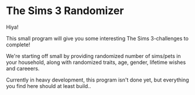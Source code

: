 The Sims 3 Randomizer
=====================

Hiya!

This small program will give you some interesting The Sims 3-challenges to complete!

We're starting off small by providing randomized number of sims/pets in your household, along with randomized traits, age, gender, lifetime wishes and careeers.

Currently in heavy development, this program isn't done yet, but everything you find here should at least build..